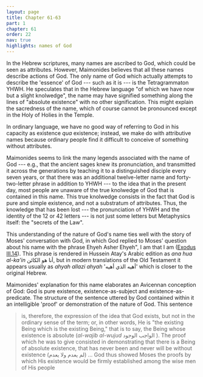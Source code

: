 ```yaml
---
layout: page
title: Chapter 61-63
part: 1
chapter: 61
order: 22
nav: true
highlights: names of God
---
```


In the Hebrew scriptures, many names are ascribed to God, which could be seen as attributes. However, Maimonides believes that all these names describe actions of God. The only name of God which actually attempts to describe the 'essence' of God --- such as it is --- is the Tetragrammaton YHWH. He speculates that in the Hebrew language "of which we have now but a slight knolwedge", the name may have signified something along the lines of "absolute existence" with no other signification. This might explain the sacredness of the name, which of course cannot be pronounced except in the Holy of Holies in the Temple. 

In ordinary language, we have no good way of referring to God in his capacity as existence _qua_ existence; instead, we make do with attributive names because ordinary people find it difficult to conceive of something without attributes.

Maimonides seems to link the many legends associated with the name of God --- e.g., that the ancient sages knew its pronunciation, and transmitted it across the generations by teaching it to a distinguished disciple every seven years, or that there was an additional twelve-letter name and forty-two-letter phrase in addition to YHWH --- to the idea that in the present day, most people are unaware of the true knolwedge of God that is contained in this name. This true knolwedge consists in the fact that God is pure and simple existence, and not a substratum of attributes. Thus, the knowledge that has been lost --- the pronunciation of YHWH and the identity of the 12 or 42 letters --- is not just some letters but Metaphysics itself: the "secrets of the Law".

This understanding of the nature of God's name ties well with the story of Moses' conversation with God, in which God replied to Moses' question about his name with the phrase Ehyeh Asher Ehyeh", I am that I am ([Exodus III.14](https://www.sefaria.org/Exodus.3.14)). This phrase is rendered in Hussein Atay's Arabic edition as _ana hua al-ka'in_ أنا هو الكائن, but in modern translations of the Old Testament it appears usually as _ahyah allazi ahyah_ 'أهيه الذي أهيه' which is closer to the original Hebrew.

Maimonides' explanation for this name elaborates an Avicennan conception of God: God is pure existence, existence-as-subject and existence-as-predicate. The structure of the sentence uttered by God contained within it an intelligible 'proof' or demonstration of the nature of God. This sentence
> is, therefore, the expression of the idea that God exists, but not in the ordinary sense of the term; or, in other words, He is "the existing Being which is the existing Being," that is to say, the Being whose existence is absolute (_al-wajib al-wujud_ الواجب الوجود ). The proof which he was to give consisted in demonstrating that there is a Being of absolute existence, that has never been and never will be without existence (لم يعدم ولا يعدم) ... God thus showed Moses the proofs by which His existence would be firmly established among the wise men of His people

